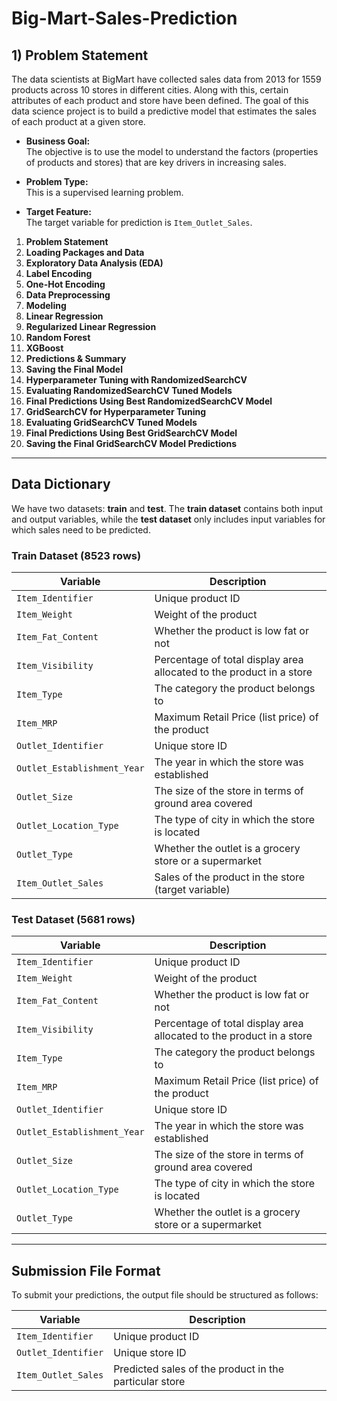 # **Big-Mart-Sales-Prediction**

## 1) Problem Statement

The data scientists at BigMart have collected sales data from 2013 for 1559 products across 10 stores in different cities. Along with this, certain attributes of each product and store have been defined. The goal of this data science project is to build a predictive model that estimates the sales of each product at a given store.

- **Business Goal:**  
  The objective is to use the model to understand the factors (properties of products and stores) that are key drivers in increasing sales.

- **Problem Type:**  
  This is a supervised learning problem.

- **Target Feature:**  
  The target variable for prediction is `Item_Outlet_Sales`.

1. **Problem Statement**
2. **Loading Packages and Data**
3. **Exploratory Data Analysis (EDA)**
4. **Label Encoding**
5. **One-Hot Encoding**
6. **Data Preprocessing**
7. **Modeling**
8. **Linear Regression**
9. **Regularized Linear Regression**
10. **Random Forest**
11. **XGBoost**
12. **Predictions & Summary**
13. **Saving the Final Model**
14. **Hyperparameter Tuning with RandomizedSearchCV**
15. **Evaluating RandomizedSearchCV Tuned Models**
16. **Final Predictions Using Best RandomizedSearchCV Model**
17. **GridSearchCV for Hyperparameter Tuning**
18. **Evaluating GridSearchCV Tuned Models**
19. **Final Predictions Using Best GridSearchCV Model**
20. **Saving the Final GridSearchCV Model Predictions**

---

## Data Dictionary

We have two datasets: **train** and **test**. The **train dataset** contains both input and output variables, while the **test dataset** only includes input variables for which sales need to be predicted.

### Train Dataset (8523 rows)

| Variable                  | Description                                                              |
|---------------------------|--------------------------------------------------------------------------|
| `Item_Identifier`          | Unique product ID                                                        |
| `Item_Weight`              | Weight of the product                                                     |
| `Item_Fat_Content`         | Whether the product is low fat or not                                    |
| `Item_Visibility`          | Percentage of total display area allocated to the product in a store    |
| `Item_Type`                | The category the product belongs to                                      |
| `Item_MRP`                 | Maximum Retail Price (list price) of the product                        |
| `Outlet_Identifier`        | Unique store ID                                                          |
| `Outlet_Establishment_Year`| The year in which the store was established                              |
| `Outlet_Size`              | The size of the store in terms of ground area covered                    |
| `Outlet_Location_Type`     | The type of city in which the store is located                           |
| `Outlet_Type`              | Whether the outlet is a grocery store or a supermarket                   |
| `Item_Outlet_Sales`        | Sales of the product in the store (target variable)                     |

### Test Dataset (5681 rows)

| Variable                  | Description                                                              |
|---------------------------|--------------------------------------------------------------------------|
| `Item_Identifier`          | Unique product ID                                                        |
| `Item_Weight`              | Weight of the product                                                     |
| `Item_Fat_Content`         | Whether the product is low fat or not                                    |
| `Item_Visibility`          | Percentage of total display area allocated to the product in a store    |
| `Item_Type`                | The category the product belongs to                                      |
| `Item_MRP`                 | Maximum Retail Price (list price) of the product                        |
| `Outlet_Identifier`        | Unique store ID                                                          |
| `Outlet_Establishment_Year`| The year in which the store was established                              |
| `Outlet_Size`              | The size of the store in terms of ground area covered                    |
| `Outlet_Location_Type`     | The type of city in which the store is located                           |
| `Outlet_Type`              | Whether the outlet is a grocery store or a supermarket                   |

---

## Submission File Format

To submit your predictions, the output file should be structured as follows:

| Variable               | Description                                                   |
|------------------------|---------------------------------------------------------------|
| `Item_Identifier`       | Unique product ID                                             |
| `Outlet_Identifier`     | Unique store ID                                               |
| `Item_Outlet_Sales`     | Predicted sales of the product in the particular store       |

